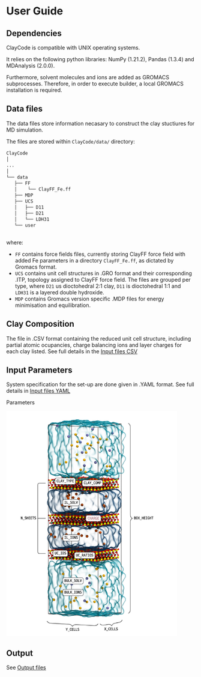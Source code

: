 # User Guide 


## Dependencies

ClayCode is compatible with UNIX operating systems. 

It relies on the following python libraries: NumPy (1.21.2), Pandas (1.3.4) and MDAnalysis (2.0.0).

Furthermore, solvent molecules and ions are added as GROMACS subprocesses. Therefore, in order to execute builder, a local GROMACS installation is required.



## Data files

The data files store information necasary to construct the clay stuctiures for MD simulation. 

The files are stored within `ClayCode/data/` directory:

```shell
ClayCode
│
...
│
└── data
   ├── FF
   │    └── ClayFF_Fe.ff
   ├── MDP
   ├── UCS
   │   ├── D11
   │   ├── D21
   │   └── LDH31
   └── user


```
where:

* `FF` contains force fields files, currently storing ClayFF force field with added Fe parameters in a directory `ClayFF_Fe.ff`, as dictated by Gromacs format.
* `UCS` contains unit cell structures in .GRO format and their corresponding .ITP, topology assigned to ClayFF force field. The files are grouped per type, where `D21` us dioctohedral 2:1 clay, `D11` is dioctohedral 1:1 and `LDH31` is a layered double hydroxide.
* `MDP` contains Gromacs version specific .MDP files for energy minimisation and equilibration.



## Clay Composition

The file in .CSV format containing the reduced unit cell structure, including partial atomic ocupancies, charge balancing ions and layer charges for each clay listed.
See full details in the [Input files CSV](CSV.md)



## Input Parameters 

System specification for the set-up are done given in .YAML format. See full details in [Input files YAML](YAML.md)

Parameters

<img src="https://raw.githubusercontent.com/Erastova-group/ClayCode/main/docs/assets/input_illustration.png" height="600">



## Output

See [Output files](output.md)

